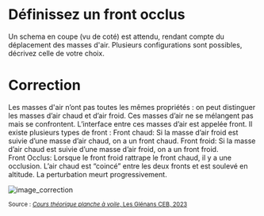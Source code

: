﻿# Définissez un front occlus
  Un schema en coupe (vu de coté) est attendu, rendant compte du déplacement des masses d'air. Plusieurs configurations sont possibles, décrivez celle de votre choix. 


# Correction

Les masses d'air n’ont pas toutes les mêmes propriétés : on peut distinguer les masses d’air chaud et d’air froid. Ces masses d’air ne se mélangent pas mais se confrontent. L’interface entre ces masses d’air est appelée front.
 Il existe plusieurs types de front :
Front chaud: Si la masse d’air froid est suivie d’une masse d’air chaud, on a un front chaud.
Front froid: Si la masse d’air chaud est suivie d’une masse d’air froid, on a un front froid.  
Front Occlus: Lorsque le front froid rattrape le front chaud, il y a une occlusion.  L’air chaud est “coincé” entre les deux fronts et est soulevé en altitude. La perturbation meurt progressivement.

![image_correction](./images/front_occlus_schema.png)

<small>Source : [*Cours théorique planche à voile*, Les Glénans CEB, 2023](https://encadrementbenevole.glenans.asso.fr/wp-content/uploads/2023/07/Cours-theorique-PAV-Version-1.pdf) </small>